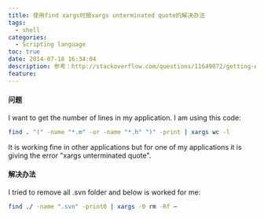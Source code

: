 ```yaml
---
title: 使用find xargs时报xargs unterminated quote的解决办法
tags:
  - shell
categories:
  - Scripting language
toc: true
date: 2014-07-18 16:34:04
description: 参考：http://stackoverflow.com/questions/11649872/getting-error-xargs-unterminated-quote-when-tried-to-print-the-number-of-lines
feature:
---
```


#### 问题
I want to get the number of lines in my application. I am using this code:
``` bash
find . "(" -name "*.m" -or -name "*.h" ")" -print | xargs wc -l
```
It is working fine in other applications but for one of my applications it is giving the error "xargs unterminated quote".

#### 解决办法
I tried to remove all .svn folder and below is worked for me: 
``` bash
find ./ -name ".svn" -print0 | xargs -0 rm -Rf –
```